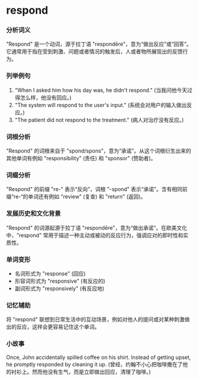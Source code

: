 # respond

### 分析词义

  

"Respond" 是一个动词，源于拉丁语 "respondēre"，意为“做出反应”或“回答”。它通常用于指在受到刺激、问题或者情况的触发后，人或者物所展现出的反馈行为。

  

### 列举例句

  

1.  "When I asked him how his day was, he didn't respond." (当我问他今天过得怎么样，他没有回应。)
2.  "The system will respond to the user's input." (系统会对用户的输入做出反应。)
3.  "The patient did not respond to the treatment." (病人对治疗没有反应。)

  

### 词根分析

  

"Respond" 的词根来自于 "spond/spons"，意为“承诺”。从这个词根衍生出来的其他单词有例如 "responsibility" (责任) 和 "sponsor" (赞助者)。

  

### 词缀分析

  

"Respond" 的前缀 "re-" 表示“反向”，词根 "-spond" 表示“承诺”。含有相同前缀“re-“的单词还有例如 "review" (复查) 和 "return" (返回)。

  

### 发展历史和文化背景

  

"Respond" 的词源起源于拉丁语 "respondēre"，意为“做出承诺”。在欧美文化中，"respond" 常用于描述一种主动或被动的反应行为，强调应对的即时性和实质性。

  

### 单词变形

  

*   名词形式为 "response" (回应)
*   形容词形式为 "responsive" (有反应的)
*   副词形式为 "responsively" (有反应地)

  

### 记忆辅助

  

将 "respond" 联想到日常生活中的互动场景，例如对他人的提问或对某种刺激做出的反应，这样会更容易记住这个单词。

  

### 小故事

  

Once, John accidentally spilled coffee on his shirt. Instead of getting upset, he promptly responded by cleaning it up. (曾经，约翰不小心把咖啡撒在了他的衬衫上。然而他没有生气，而是立即做出回应，清理了咖啡。)
